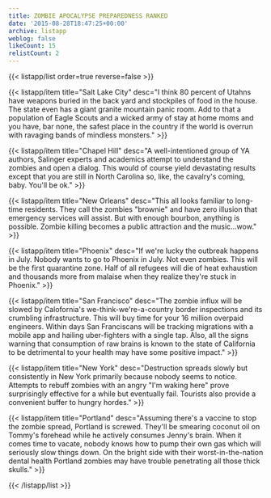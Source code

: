 ```yaml
---
title: ZOMBIE APOCALYPSE PREPAREDNESS RANKED
date: '2015-08-28T18:47:25+00:00'
archive: listapp
weblog: false
likeCount: 15
relistCount: 2
---
```



{{< listapp/list order=true reverse=false >}}

   {{< listapp/item title="Salt Lake City"
      desc="I think 80 percent of Utahns have weapons buried in the back yard and stockpiles of food in the house. The state even has a giant granite mountain panic room. Add to that a population of Eagle Scouts and a wicked army of stay at home moms and you have, bar none, the safest place in the country if the world is overrun with ravaging bands of mindless monsters." >}}

   {{< listapp/item title="Chapel Hill"
      desc="A well-intentioned group of YA authors, Salinger experts and academics attempt to understand the zombies and open a dialog. This would of course yield devastating results except that you are still in North Carolina so, like, the cavalry's coming, baby. You'll be ok." >}}

   {{< listapp/item title="New Orleans"
      desc="This all looks familiar to long-time residents. They call the zombies \"brownie\" and have zero illusion that emergency services will assist. But with enough bourbon, anything is possible. Zombie killing becomes a public attraction and the music...wow." >}}

   {{< listapp/item title="Phoenix"
      desc="If we're lucky the outbreak happens in July. Nobody wants to go to Phoenix in July. Not even zombies. This will be the first quarantine zone. Half of all refugees will die of heat exhaustion and thousands more from malaise when they realize they're stuck in Phoenix." >}}

   {{< listapp/item title="San Francisco"
      desc="The zombie influx will be slowed by Calofornia's we-think-we're-a-country border inspections and its crumbling infrastructure. This will buy time for your 16 million overpaid engineers. Within days San Franciscans will be tracking migrations with a mobile app and hailing uber-fighters with a single tap. Also, all the signs warning that consumption of raw brains is known to the state of California to be detrimental to your health may have some positive impact." >}}

   {{< listapp/item title="New York"
      desc="Destruction spreads slowly but consistently in New York primarily because nobody seems to notice. Attempts to rebuff zombies with an angry \"I'm waking here\" prove surprisingly effective for a while but eventually fail. Tourists also provide a convenient buffer to hungry hordes." >}}

   {{< listapp/item title="Portland"
      desc="Assuming there's a vaccine to stop the zombie spread, Portland is screwed. They'll be smearing coconut oil on Tommy's forehead while he actively consumes Jenny's brain. When it comes time to vacate, nobody knows how to pump their own gas which will seriously slow things down. On the bright side with their worst-in-the-nation dental health Portland zombies may have trouble penetrating all those thick skulls." >}}

{{< /listapp/list >}}
